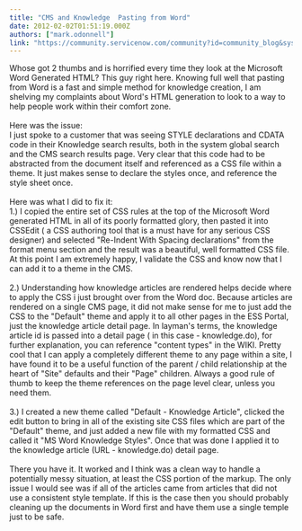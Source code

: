 ```yaml
---
title: "CMS and Knowledge  Pasting from Word"
date: 2012-02-02T01:51:19.000Z
authors: ["mark.odonnell"]
link: "https://community.servicenow.com/community?id=community_blog&sys_id=87cca265dbd0dbc01dcaf3231f9619b9"
---
```

<p>Whose got 2 thumbs and is horrified every time they look at the Microsoft Word Generated HTML? This guy right here. Knowing full well that pasting from Word is a fast and simple method for knowledge creation, I am shelving my complaints about Word's HTML generation to look to a way to help people work within their comfort zone.<br /><br />Here was the issue:<br />I just spoke to a customer that was seeing STYLE declarations and CDATA code in their Knowledge search results, both in the system global search and the CMS search results page. Very clear that this code had to be abstracted from the document itself and referenced as a CSS file within a theme. It just makes sense to declare the styles once, and reference the style sheet once.<br /><br />Here was what I did to fix it:<br />1.) I copied the entire set of CSS rules at the top of the Microsoft Word generated HTML in all of its poorly formatted glory, then pasted it into CSSEdit ( a CSS authoring tool that is a must have for any serious CSS designer) and selected "Re-Indent With Spacing declarations" from the format menu section and the result was a beautiful, well formatted CSS file. At this point I am extremely happy, I validate the CSS and know now that I can add it to a theme in the CMS.<br /><br />2.) Understanding how knowledge articles are rendered helps decide where to apply the CSS i just brought over from the Word doc. Because articles are rendered on a single CMS page, it did not make sense for me to just add the CSS to the "Default" theme and apply it to all other pages in the ESS Portal, just the knowledge article detail page. In layman's terms, the knowledge article id is passed into a detail page ( in this case - knowledge.do), for further explanation, you can reference "content types" in the WIKI. Pretty cool that I can apply a completely different theme to any page within a site, I have found it to be a useful function of the parent / child relationship at the heart of "Site" defaults and their "Page" children. Always a good rule of thumb to keep the theme references on the page level clear, unless you need them.<br /><br />3.) I created a new theme called "Default - Knowledge Article", clicked the edit button to bring in all of the existing site CSS files which are part of the "Default" theme, and just added a new file with my formatted CSS and called it "MS Word Knowledge Styles". Once that was done I applied it to the knowledge article (URL - knowledge.do) detail page.<br /><br />There you have it. It worked and I think was a clean way to handle a potentially messy situation, at least the CSS portion of the markup. The only issue I would see was if all of the articles came from articles that did not use a consistent style template. If this is the case then you should probably cleaning up the documents in Word first and have them use a single temple just to be safe.</p>